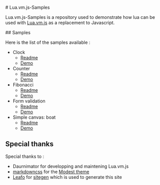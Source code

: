 # Lua.vm.js-Samples

Lua.vm.js-Samples is a repository used to demonstrate how lua can be used with [Lua.vm.js](https://github.com/daurnimator/lua.vm.js) as a replacement to Javascript.

## Samples

Here is the list of the samples available :

-   Clock
    -   [Readme]($root/../samples/clock/index.html)
    -   [Demo](/samples/clock/)
-   Counter
    -   [Readme]($root/../samples/counter/index.html)
    -   [Demo](/samples/counter/)
-   Fibonacci
    -   [Readme]($root/../samples/fibonacci/index.html)
    -   [Demo](/samples/fibonacci/)
-   Form validation
    -   [Readme]($root/../samples/form-validation/index.html)
    -   [Demo](/samples/form-validation/)
-   Simple canvas: boat
    -   [Readme]($root/../samples/simple-canvas/index.html)
    -   [Demo](/samples/simple-canvas/)

## Special thanks

Special thanks to :

-   Daurnimator for developping and maintening Lua.vm.js
-   [markdowncss](https://github.com/markdowncss) for the [Modest theme](https://github.com/markdowncss/modest)
-   [Leafo](https://twitter.com/moonscript) for [sitegen](https://github.com/leafo/sitegen) which is used to generate this site
